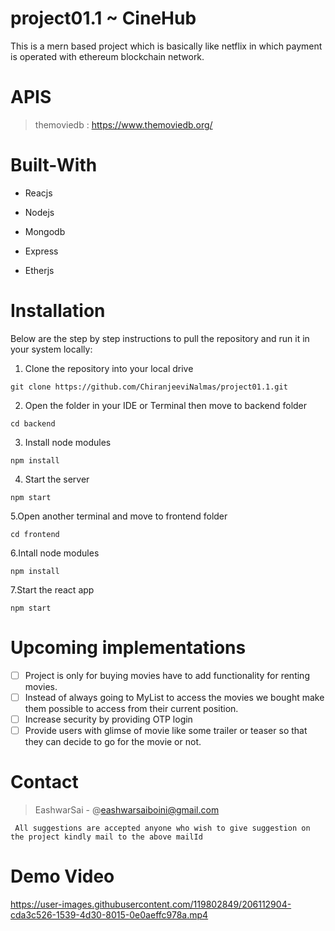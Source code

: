# project01.1 ~ **CineHub** 
This is a mern based project which is basically like netflix in which payment is operated with ethereum blockchain network.
# APIS
> themoviedb : https://www.themoviedb.org/

# Built-With 
- Reacjs
+ Nodejs
- Mongodb
+ Express
- Etherjs

# Installation
Below are the step by step instructions to pull the repository and run it in your system locally:
  1. Clone the repository into your local drive
  ```
  git clone https://github.com/ChiranjeeviNalmas/project01.1.git 
  ```
  2. Open the folder in your IDE or Terminal then move to backend folder
  ```
  cd backend
  ```
  3. Install node modules
  ```
  npm install
  ```
  4. Start the server
  ```
  npm start
  ```
  5.Open another terminal and move to frontend folder
  ```
  cd frontend
  ```
  6.Intall node modules
  ```
  npm install
  ```
  7.Start the react app
  ```
  npm start
```
# Upcoming implementations
- [ ] Project is only for buying movies have to add functionality for renting movies.
- [ ] Instead of always going to MyList to access the movies we bought make them possible to access from their current position.
- [ ] Increase security by providing OTP login
- [ ] Provide users with glimse of movie like some trailer or teaser so that they can decide to go for the movie or not.
# Contact 
  > EashwarSai - @eashwarsaiboini@gmail.com
```
 All suggestions are accepted anyone who wish to give suggestion on the project kindly mail to the above mailId
```
# Demo Video
https://user-images.githubusercontent.com/119802849/206112904-cda3c526-1539-4d30-8015-0e0aeffc978a.mp4

